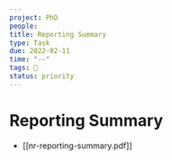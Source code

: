 ```yaml
---
project: PhD
people:
title: Reporting Summary
type: Task
due: 2022-02-11
time: "--"
tags: 📝     
status: priority
---
```


# Reporting Summary

- [[nr-reporting-summary.pdf]]